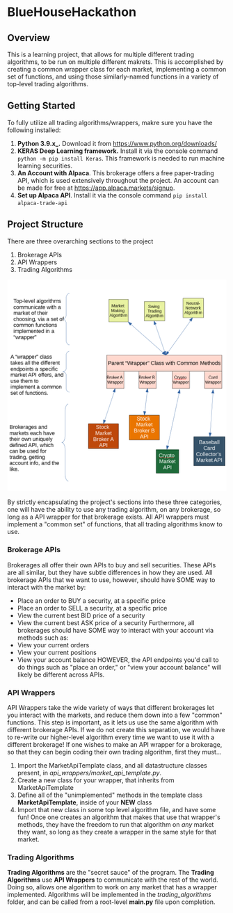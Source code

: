 # BlueHouseHackathon

## Overview
This is a learning project, that allows for multiple different trading algorithms, to be run on multiple different makrets. This is accomplished by creating a common wrapper class for each market, implementing a common set of functions, and using those similarly-named functions in a variety of top-level trading algorithms.

## Getting Started
To fully utilize all trading algorithms/wrappers, makre sure you have the following installed:
1. **Python 3.9.x_.** Download it from https://www.python.org/downloads/
2. **KERAS Deep Learning framework.** Install it via the console command `python -m pip install Keras`. This framework is needed to run machine learning securities.
3. **An Account with Alpaca**. This brokerage offers a free paper-trading API, which is used extensively throughout the project. An account can be made for free at https://app.alpaca.markets/signup.
4. **Set up Alpaca API**. Install it via the console command `pip install alpaca-trade-api`

## Project Structure
There are three overarching sections to the project
1. Brokerage APIs
2. API Wrappers
3. Trading Algorithms

![Encapsulation Abstractions for the trading system as a whole](https://raw.githubusercontent.com/matt7045/BlueHouseHackathon/main/abstractions.PNG)

By strictly encapsulating the project's sections into these three categories, one will have the ability to use any trading algorithm, on any brokerage, so long as a API wrapper for that brokerage exists. All API wrappers must implement a "common set" of functions, that all trading algorithms know to use.

### Brokerage APIs
Brokerages all offer their own APIs to buy and sell securities. These APIs are all similar, but they have subtle differences in how they are used. All brokerage APIs that we want to use, however, should have SOME way to interact with the market by:
* Place an order to BUY a security, at a specific price
* Place an order to SELL a security, at a specific price
* View the current best BID price of a security
* View the current best ASK price of a security
Furthermore, all brokerages should have SOME way to interact with your account via methods such as:
* View your current orders
* View your current positions
* View your account balance
HOWEVER, the API endpoints you'd call to do things such as "place an order," or "view your account balance" will likely be different across APIs.

### API Wrappers
API Wrappers take the wide variety of ways that different brokerages let you interact with the markets, and reduce them down into a few "common" functions. This step is important, as it lets us use the same algorithm with different brokerage APIs. If we do not create this separation, we would have to re-write our higher-level algorithm every time we want to use it with a different brokerage! If one wishes to make an API wrapper for a brokerage, so that they can begin coding their own trading algorithm, first they must...
1. Import the MarketApiTemplate class, and all datastructure classes present, in *api_wrappers/market_api_template.py*. 
2. Create a new class for your wrapper, that inherits from MarketApiTemplate
3. Define all of the "unimplemented" methods in the template class **MarketApiTemplate**, inside of your **NEW** class
4. Import that new class in some top level algorithm file, and have some fun!
Once one creates an algorithm that makes that use that wrapper's methods, they have the freedom to run that algorithm on *any* market they want, so long as they create a wrapper in the same style for that market. 

### Trading Algorithms
**Trading Algorithms** are the "secret sauce" of the program. The **Trading Algorithms** use **API Wrappers** to communicate with the rest of the world. Doing so, allows one algorithm to work on any market that has a wrapper implemented. Algorithms will be implemented in the *trading_algorithms* folder, and can be called from a root-level **main.py** file upon completion. 
